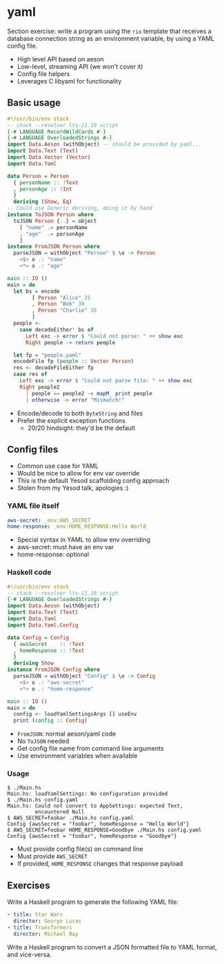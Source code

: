 # yaml

Section exercise: write a program using the `rio` template that
receives a database connection string as an environment variable, by
using a YAML config file.

* High level API based on aeson
* Low-level, streaming API (we won't cover it)
* Config file helpers
* Leverages C libyaml for functionality

## Basic usage

```haskell
#!/usr/bin/env stack
-- stack --resolver lts-11.10 script
{-# LANGUAGE RecordWildCards #-}
{-# LANGUAGE OverloadedStrings #-}
import Data.Aeson (withObject) -- should be provided by yaml...
import Data.Text (Text)
import Data.Vector (Vector)
import Data.Yaml

data Person = Person
  { personName :: !Text
  , personAge :: !Int
  }
  deriving (Show, Eq)
-- Could use Generic deriving, doing it by hand
instance ToJSON Person where
  toJSON Person {..} = object
    [ "name" .= personName
    , "age"  .= personAge
    ]
instance FromJSON Person where
  parseJSON = withObject "Person" $ \o -> Person
    <$> o .: "name"
    <*> o .: "age"

main :: IO ()
main = do
  let bs = encode
        [ Person "Alice" 25
        , Person "Bob" 30
        , Person "Charlie" 35
        ]
  people <-
    case decodeEither' bs of
      Left exc -> error $ "Could not parse: " ++ show exc
      Right people -> return people

  let fp = "people.yaml"
  encodeFile fp (people :: Vector Person)
  res <- decodeFileEither fp
  case res of
    Left exc -> error $ "Could not parse file: " ++ show exc
    Right people2
      | people == people2 -> mapM_ print people
      | otherwise -> error "Mismatch!"
```

* Encode/decode to both `ByteString` and files
* Prefer the explicit exception functions
    * 20/20 hindsight: they'd be the default

## Config files

* Common use case for YAML
* Would be nice to allow for env var override
* This is the default Yesod scaffolding config approach
* Stolen from my Yesod talk, apologies :)

### YAML file itself

```yaml
aws-secret: _env:AWS_SECRET
home-response: _env:HOME_RESPONSE:Hello World
```

* Special syntax in YAML to allow env overriding
* aws-secret: must have an env var
* home-response: optional

### Haskell code

```haskell
#!/usr/bin/env stack
-- stack --resolver lts-11.10 script
{-# LANGUAGE OverloadedStrings #-}
import Data.Aeson (withObject)
import Data.Text (Text)
import Data.Yaml
import Data.Yaml.Config

data Config = Config
  { awsSecret    :: !Text
  , homeResponse :: !Text
  }
  deriving Show
instance FromJSON Config where
  parseJSON = withObject "Config" $ \o -> Config
    <$> o .: "aws-secret"
    <*> o .: "home-response"

main :: IO ()
main = do
  config <- loadYamlSettingsArgs [] useEnv
  print (config :: Config)
```

* `FromJSON`: normal aeson/yaml code
* No `ToJSON` needed
* Get config file name from command line arguments
* Use environment variables when available

### Usage

```
$ ./Main.hs
Main.hs: loadYamlSettings: No configuration provided
$ ./Main.hs config.yaml
Main.hs: Could not convert to AppSettings: expected Text,
         encountered Null
$ AWS_SECRET=foobar ./Main.hs config.yaml
Config {awsSecret = "foobar", homeResponse = "Hello World"}
$ AWS_SECRET=foobar HOME_RESPONSE=Goodbye ./Main.hs config.yaml
Config {awsSecret = "foobar", homeResponse = "Goodbye"}
```

* Must provide config file(s) on command line
* Must provide `AWS_SECRET`
* If provided, `HOME_RESPONSE` changes that response payload

## Exercises

Write a Haskell program to generate the following YAML file:

```yaml
- title: Star Wars
  director: George Lucas
- title: Transformers
  director: Michael Bay
```

Write a Haskell program to convert a JSON formatted file to YAML
format, and vice-versa.

